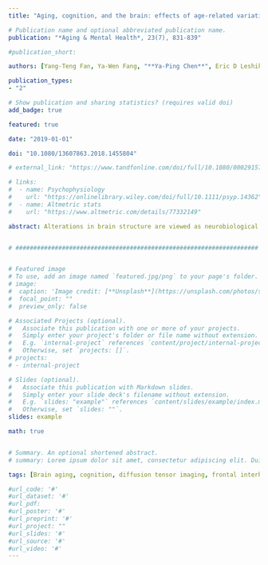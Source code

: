 ```yaml
---
title: "Aging, cognition, and the brain: effects of age-related variation in white matter integrity on neuropsychological function"

# Publication name and optional abbreviated publication name.
publication: "*Aging & Mental Health*, 23(7), 831-839"

#publication_short: 

authors: [Yang-Teng Fan, Ya-Wen Fang, "**Ya-Ping Chen**", Eric D Leshikar, Ching-Po Lin, Ovid JL Tzeng, Hsu-Wen Huang, Chih-Mao Huang]

publication_types:
- "2"

# Show publication and sharing statistics? (requires valid doi)
add_badge: true

featured: true

date: "2019-01-01"

doi: "10.1080/13607863.2018.1455804"

# external_link: "https://www.tandfonline.com/doi/full/10.1080/00029157.2016.1225252"

# links: 
#  - name: Psychophysiology
#    url: "https://onlinelibrary.wiley.com/doi/full/10.1111/psyp.14362"
#  - name: Altmetric stats
#    url: "https://www.altmetric.com/details/77332149"

abstract: Alterations in brain structure are viewed as neurobiological indicators which are closely tied to cognitive changes in healthy human aging. The current study used diffusion tensor imaging (DTI) tractography to investigate the relationship between age, brain variation in white matter (WM) integrity, and cognitive function. Sixteen younger adults (aged 20–28 years) and 18 healthy older adults (aged 60–75 years) underwent DTI scanning and a standardized battery of neuropsychological measures. Behaviorally, older adults exhibited poorer performance on multiple cognitive measures compared to younger adults. At the neural level, the effects of aging on theWM integrity were evident within interhemispheric (the anterior portion of corpus callosum) and transverse (the right uncinate fasciculus) fibers of the frontal regions, and the cingulum-angular fibers. Our correlation results showed that age-related WM differentially influenced cognitive function, with increased fractional anisotropy values in both the anterior corpus callosum and the right cingulum/angular fibers positively correlated with performance on the visuospatial task in older adults. Moreover, mediation analysis further revealed that the WM tract integrity of the frontal interhemspheric fibers was a significant mediator of age–visuospatial performance relation in older adults, but not in younger adults. These findings support the vulnerability of the frontal WM fibers to normal aging and push forward our understanding of cognitive aging by providing a more integrative view of the neural basis of linkages among aging, cognition, and brain.


# ####################################################################


# Featured image
# To use, add an image named `featured.jpg/png` to your page's folder. 
# image:
#  caption: 'Image credit: [**Unsplash**](https://unsplash.com/photos/s9CC2SKySJM)'
#  focal_point: ""
#  preview_only: false

# Associated Projects (optional).
#   Associate this publication with one or more of your projects.
#   Simply enter your project's folder or file name without extension.
#   E.g. `internal-project` references `content/project/internal-project/index.md`.
#   Otherwise, set `projects: []`.
# projects:
# - internal-project

# Slides (optional).
#   Associate this publication with Markdown slides.
#   Simply enter your slide deck's filename without extension.
#   E.g. `slides: "example"` references `content/slides/example/index.md`.
#   Otherwise, set `slides: ""`.
slides: example

math: true


# Summary. An optional shortened abstract.
# summary: Lorem ipsum dolor sit amet, consectetur adipiscing elit. Duis posuere tellus ac convallis placerat. Proin tincidunt magna sed ex sollicitudin condimentum.

tags: [Brain aging, cognition, diffusion tensor imaging, frontal interhemispheric fibers, visuospatial ability]

#url_code: '#'
#url_dataset: '#'
#url_pdf: 
#url_poster: '#'
#url_preprint: '#'
#url_project: ""
#url_slides: '#'
#url_source: '#'
#url_video: '#'
---
```

